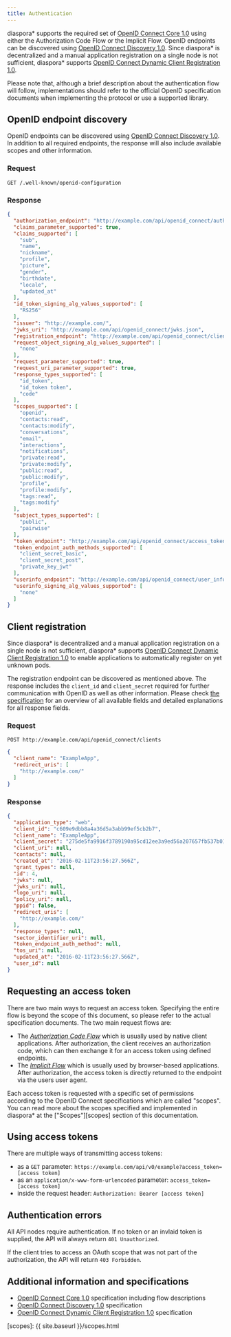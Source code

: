 ```yaml
---
title: Authentication
---
```


diaspora\* supports the required set of [OpenID Connect Core 1.0][connect] using either the Authorization Code Flow or the Implicit Flow. OpenID endpoints can be discovered using [OpenID Connect Discovery 1.0][discovery]. Since diaspora\* is decentralized and a manual application registration on a single node is not sufficient, diaspora\* supports [OpenID Connect Dynamic Client Registration 1.0][client-registration].

Please note that, although a brief description about the authentication flow will follow, implementations should refer to the official OpenID specification documents when implementing the protocol or use a supported library.

## OpenID endpoint discovery

OpenID endpoints can be discovered using [OpenID Connect Discovery 1.0][discovery]. In addition to all required endpoints, the response will also include available scopes and other information.

### Request

~~~
GET /.well-known/openid-configuration
~~~

### Response

~~~json
{
  "authorization_endpoint": "http://example.com/api/openid_connect/authorizations/new",
  "claims_parameter_supported": true,
  "claims_supported": [
    "sub",
    "name",
    "nickname",
    "profile",
    "picture",
    "gender",
    "birthdate",
    "locale",
    "updated_at"
  ],
  "id_token_signing_alg_values_supported": [
    "RS256"
  ],
  "issuer": "http://example.com/",
  "jwks_uri": "http://example.com/api/openid_connect/jwks.json",
  "registration_endpoint": "http://example.com/api/openid_connect/clients",
  "request_object_signing_alg_values_supported": [
    "none"
  ],
  "request_parameter_supported": true,
  "request_uri_parameter_supported": true,
  "response_types_supported": [
    "id_token",
    "id_token token",
    "code"
  ],
  "scopes_supported": [
    "openid",
    "contacts:read",
    "contacts:modify",
    "conversations",
    "email",
    "interactions",
    "notifications",
    "private:read",
    "private:modify",
    "public:read",
    "public:modify",
    "profile",
    "profile:modify",
    "tags:read",
    "tags:modify"
  ],
  "subject_types_supported": [
    "public",
    "pairwise"
  ],
  "token_endpoint": "http://example.com/api/openid_connect/access_tokens",
  "token_endpoint_auth_methods_supported": [
    "client_secret_basic",
    "client_secret_post",
    "private_key_jwt"
  ],
  "userinfo_endpoint": "http://example.com/api/openid_connect/user_info",
  "userinfo_signing_alg_values_supported": [
    "none"
  ]
}
~~~

## Client registration

Since diaspora\* is decentralized and a manual application registration on a single node is not sufficient, diaspora\* supports [OpenID Connect Dynamic Client Registration 1.0][client-registration] to enable applications to automatically register on yet unknown pods.

The registration endpoint can be discovered as mentioned above. The response includes the `client_id` and `client_secret` required for further communication with OpenID as well as other information. Please check [the specification][client-registration] for an overview of all available fields and detailed explanations for all response fields.

### Request

~~~
POST http://example.com/api/openid_connect/clients
~~~
~~~json
{
  "client_name": "ExampleApp",
  "redirect_uris": [
    "http://example.com/"
  ]
}
~~~

### Response

~~~json
{
  "application_type": "web",
  "client_id": "c609e9dbb8a4a36d5a3abb99ef5cb2b7",
  "client_name": "ExampleApp",
  "client_secret": "275de5fa9916f3789190a95cd12ee3a9ed56a207657fb537b011327d6707e443",
  "client_uri": null,
  "contacts": null,
  "created_at": "2016-02-11T23:56:27.566Z",
  "grant_types": null,
  "id": 4,
  "jwks": null,
  "jwks_uri": null,
  "logo_uri": null,
  "policy_uri": null,
  "ppid": false,
  "redirect_uris": [
    "http://example.com/"
  ],
  "response_types": null,
  "sector_identifier_uri": null,
  "token_endpoint_auth_method": null,
  "tos_uri": null,
  "updated_at": "2016-02-11T23:56:27.566Z",
  "user_id": null
}
~~~

## Requesting an access token

There are two main ways to request an access token. Specifying the entire flow is beyond the scope of this document, so please refer to the actual specification documents. The two main request flows are:

* The [*Authorization Code Flow*][authcode-flow] which is usually used by native client applications. After authorization, the client receives an authorization code, which can then exchange it for an access token using defined endpoints.
* The [*Implicit Flow*][implicit-flow] which is usually used by browser-based applications. After authorization, the access token is directly returned to the endpoint via the users user agent.

Each access token is requested with a specific set of permissions according to the OpenID Connect specifications which are called "scopes". You can read more about the scopes specified and implemented in diaspora* at the ["Scopes"][scopes] section of this documentation.

## Using access tokens

There are multiple ways of transmitting access tokens:

* as a `GET` parameter: `https://example.com/api/v0/example?access_token=[access token]`
* as an `application/x-www-form-urlencoded` parameter: `access_token=[access token]`
* inside the request header: `Authorization: Bearer [access token]`

## Authentication errors

All API nodes require authentication. If no token or an invlaid token is supplied, the API will always return `401 Unauthorized`.

If the client tries to access an OAuth scope that was not part of the authorization, the API will return `403 Forbidden`.

## Additional information and specifications

* [OpenID Connect Core 1.0][connect] specification including flow descriptions
* [OpenID Connect Discovery 1.0][discovery] specification
* [OpenID Connect Dynamic Client Registration 1.0][client-registration] specification

[authcode-flow]: http://openid.net/specs/openid-connect-core-1_0.html#CodeFlowAuth
[client-registration]: http://openid.net/specs/openid-connect-registration-1_0.html
[connect]: http://openid.net/specs/openid-connect-core-1_0.html
[discovery]: http://openid.net/specs/openid-connect-discovery-1_0.html
[implicit-flow]: http://openid.net/specs/openid-connect-core-1_0.html#ImplicitFlowAuth
[scopes]: {{ site.baseurl }}/scopes.html
